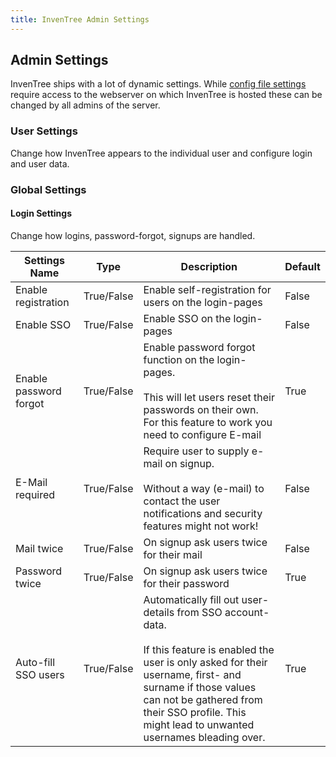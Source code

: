 ```yaml
---
title: InvenTree Admin Settings
---
```


## Admin Settings

InvenTree ships with a lot of dynamic settings. While [config file settings](../start/config.md) require access to the webserver on which InvenTree is hosted these can be changed by all admins of the server.

### User Settings

Change how InvenTree appears to the individual user and configure login and user data.

### Global Settings

#### Login Settings

Change how logins, password-forgot, signups are handled.

| Settings Name | Type | Description | Default |
| --- | --- | --- | --- |
| Enable registration | True/False | Enable self-registration for users on the login-pages | False |
| Enable SSO | True/False | Enable SSO on the login-pages | False |
| Enable password forgot | True/False | Enable password forgot function on the login-pages.<br><br>This will let users reset their passwords on their own. For this feature to work you need to configure E-mail | True |
| E-Mail required | True/False | Require user to supply e-mail on signup.<br><br>Without a way (e-mail) to contact the user notifications and security features might not work! | False |
| Mail twice | True/False | On signup ask users twice for their mail | False |
| Password twice | True/False | On signup ask users twice for their password | True |
| Auto-fill SSO users | True/False | Automatically fill out user-details from SSO account-data.<br><br>If this feature is enabled the user is only asked for their username, first- and surname if those values can not be gathered from their SSO profile. This might lead to unwanted usernames bleading over. | True |
